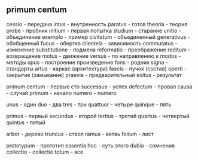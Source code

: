 ## primum centum

cessio        - передача
intus         - внутренность
paratus       - готов
theoria       - теория
probe         - пробник
initium       - первая попытка
studium       - старание
unitio        - объединение
exemplo       - пример
civitatum     - объединенный
generativus   - обобщенный
fucus         - обертка
clientela     - зависимость
commutatus    - изменение
substitutione - подмена
reformatio    - преображение
reditum       - возвращение
motus         - движение
versus        - по направлению к
modos         - методы
opus          - построение произведение
fons          - родник
signa         - стандарты
artus         - каркас (архитектура)
fascis        - пучок (состав)
operti        - закрытие (замыкание)
praevia       - предварительный
exitus        - результат

primum centum - первые сто
successus     - успех
defectum      - провал
causa         - случай
primum        - начало
numero        - numero

unus          - один
duo           - два
tres          - три
quattuor      - четыре
quinque       - пять

primus        - первый
secundus      - второй
tertius       - третий 
quartus       - четвертый
quintus       - пятый

arbor         - дерево
truncus       - ствол
ramus         - ветвь
folium        - лист


prototypum    - прототип
essentia hoc  - суть этого
dubia         - сомнения
collectio     - collectio
totum         - все
  






